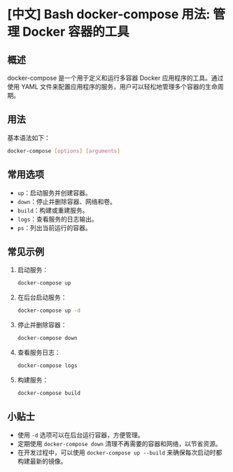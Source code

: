 # [中文] Bash docker-compose 用法: 管理 Docker 容器的工具

## 概述
docker-compose 是一个用于定义和运行多容器 Docker 应用程序的工具。通过使用 YAML 文件来配置应用程序的服务，用户可以轻松地管理多个容器的生命周期。

## 用法
基本语法如下：
```bash
docker-compose [options] [arguments]
```

## 常用选项
- `up`：启动服务并创建容器。
- `down`：停止并删除容器、网络和卷。
- `build`：构建或重建服务。
- `logs`：查看服务的日志输出。
- `ps`：列出当前运行的容器。

## 常见示例
1. 启动服务：
   ```bash
   docker-compose up
   ```

2. 在后台启动服务：
   ```bash
   docker-compose up -d
   ```

3. 停止并删除容器：
   ```bash
   docker-compose down
   ```

4. 查看服务日志：
   ```bash
   docker-compose logs
   ```

5. 构建服务：
   ```bash
   docker-compose build
   ```

## 小贴士
- 使用 `-d` 选项可以在后台运行容器，方便管理。
- 定期使用 `docker-compose down` 清理不再需要的容器和网络，以节省资源。
- 在开发过程中，可以使用 `docker-compose up --build` 来确保每次启动时都构建最新的镜像。